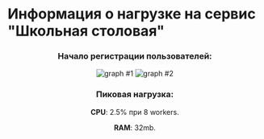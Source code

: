 # Информация о нагрузке на сервис "Школьная столовая"

<h3 align="center"> Начало регистрации пользователей:</h3>

<p align="center">
  <img src="https://i.imgur.com/IS4iB5L.png" alt="graph #1" />
  <img src="https://i.imgur.com/tkLk8AC.png" alt="graph #2" /> 
</p>

<h3 align="center">Пиковая нагрузка:</h3>
<p align="center"><b>CPU</b>: 2.5% при 8 workers.</p>
<p align="center"><b>RAM</b>: 32mb.</p>
